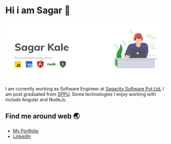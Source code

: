 # Hi i am Sagar :ocean:

![alt text](https://github.com/sagarkale94/sagarkale94/blob/master/gh_profile_readme.png?raw=true)

I am currently working as Software Engineer at [Sagacity Software Pvt Ltd.](https://sagacitysoftware.co.in/) I am post graduated from [SPPU](http://www.unipune.ac.in/). Some technologies I enjoy working with include Angular and NodeJs.

## Find me around web :earth_asia:
* [My Portfolio](https://sagarkale94.github.io/portfolio-v3)
* [LinkedIn](https://www.linkedin.com/in/sagar-kale/)
